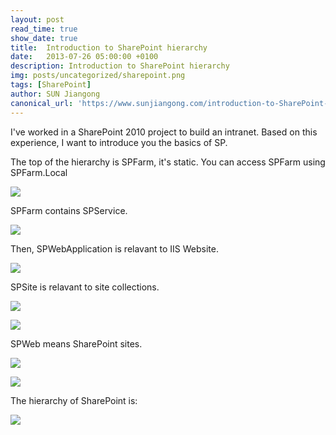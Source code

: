 ```yaml
---
layout: post
read_time: true
show_date: true
title:  Introduction to SharePoint hierarchy
date:   2013-07-26 05:00:00 +0100
description: Introduction to SharePoint hierarchy
img: posts/uncategorized/sharepoint.png
tags: [SharePoint]
author: SUN Jiangong
canonical_url: 'https://www.sunjiangong.com/introduction-to-SharePoint-hierarchy.html'
---
```



I've worked in a SharePoint 2010 project to build an intranet. Based on this experience, I want to introduce you the basics of SP.


The top of the hierarchy is SPFarm, it's static. You can access SPFarm using SPFarm.Local

![](./../../../assets/img/posts/2013-07-26-sharepoint-hierarchy/01.png)

<!--more-->

SPFarm contains SPService.

![](./../../../assets/img/posts/2013-07-26-sharepoint-hierarchy/02.png)

Then, SPWebApplication is relavant to IIS Website. 

![](./../../../assets/img/posts/2013-07-26-sharepoint-hierarchy/03.png)

SPSite is relavant to site collections.

![](./../../../assets/img/posts/2013-07-26-sharepoint-hierarchy/04.png)

![](./../../../assets/img/posts/2013-07-26-sharepoint-hierarchy/05.png)

SPWeb means SharePoint sites.

![](./../../../assets/img/posts/2013-07-26-sharepoint-hierarchy/06.png)

![](./../../../assets/img/posts/2013-07-26-sharepoint-hierarchy/07.png)

The hierarchy of SharePoint is:

![](./../../../assets/img/posts/2013-07-26-sharepoint-hierarchy/08.png)